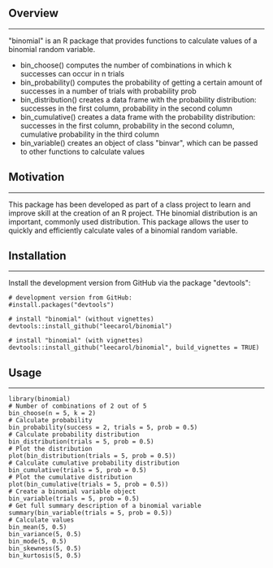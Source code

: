 ## Overview
----------
"binomial" is an R package that provides functions to calculate values of a binomial random variable.
- bin_choose() computes the number of combinations in which k successes can occur in n trials
- bin_probability() computes the probability of getting a certain amount of successes in a number of trials with probability prob
- bin_distribution() creates a data frame with the probability distribution: successes in the first column, probability in the second column
- bin_cumulative() creates a data frame with the probability distribution: 
          successes in the first column, probability in the second column, cumulative probability in the third column
- bin_variable() creates an object of class "binvar", which can be passed to other functions to calculate values

## Motivation
----------
This package has been developed as part of a class project to learn and improve skill at the creation of an R project.
THe binomial distribution is an important, commonly used distribution. This package allows the user to quickly and efficiently calculate vales of a binomial random variable.

## Installation
----------
Install the development version from GitHub via the package "devtools":

```{r}
# development version from GitHub:
#install.packages("devtools") 

# install "binomial" (without vignettes)
devtools::install_github("leecarol/binomial")

# install "binomial" (with vignettes)
devtools::install_github("leecarol/binomial", build_vignettes = TRUE)
```

## Usage
----------

```{r}
library(binomial)
# Number of combinations of 2 out of 5
bin_choose(n = 5, k = 2)
# Calculate probability
bin_probability(success = 2, trials = 5, prob = 0.5)
# Calculate probability distribution
bin_distribution(trials = 5, prob = 0.5)
# Plot the distribution
plot(bin_distribution(trials = 5, prob = 0.5))
# Calculate cumulative probability distribution
bin_cumulative(trials = 5, prob = 0.5)
# Plot the cumulative distribution
plot(bin_cumulative(trials = 5, prob = 0.5))
# Create a binomial variable object
bin_variable(trials = 5, prob = 0.5)
# Get full summary description of a binomial variable
summary(bin_variable(trials = 5, prob = 0.5))
# Calculate values
bin_mean(5, 0.5)
bin_variance(5, 0.5)
bin_mode(5, 0.5)
bin_skewness(5, 0.5)
bin_kurtosis(5, 0.5)
```
